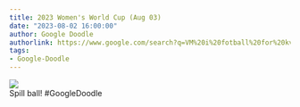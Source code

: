 ```yaml
---
title: 2023 Women's World Cup (Aug 03)
date: "2023-08-02 16:00:00"
author: Google Doodle
authorlink: https://www.google.com/search?q=VM%20i%20fotball%20for%20kvinner%202023
tags:
- Google-Doodle
---
```

<img src="https://www.google.com/logos/doodles/2023/2023-womens-world-cup-aug-03-6753651837110066-law.gif" referrerpolicy="no-referrer"><br>Spill ball! #GoogleDoodle